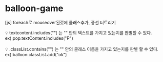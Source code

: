 # balloon-game
[js] foreach로 mouseover된것에 클래스추가, 풍선 터트리기 

💡 textcontent.includes("") 는 "" 안의 텍스트를 가지고 있는지를 판별할 수 있다.
<br>
 ex) pop.textContent.includes("P")
<br><br>
💡 .classList.contains("") 는 "" 안의 클래스 이름을 가지고 있는지를 판별 할 수 있다.
 ex) balloon.classList.add("ok")

